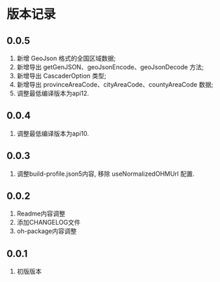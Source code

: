# 版本记录

## 0.0.5
1. 新增 GeoJson 格式的全国区域数据;
2. 新增导出 getGenJSON、geoJsonEncode、geoJsonDecode 方法;
3. 新增导出 CascaderOption 类型;
4. 新增导出 provinceAreaCode、cityAreaCode、countyAreaCode 数据;
5. 调整最低编译版本为api12.

## 0.0.4
1. 调整最低编译版本为api10.

## 0.0.3
1. 调整build-profile.json5内容, 移除 useNormalizedOHMUrl 配置.

## 0.0.2
1. Readme内容调整
2. 添加CHANGELOG文件
3. oh-package内容调整

## 0.0.1
1. 初版版本